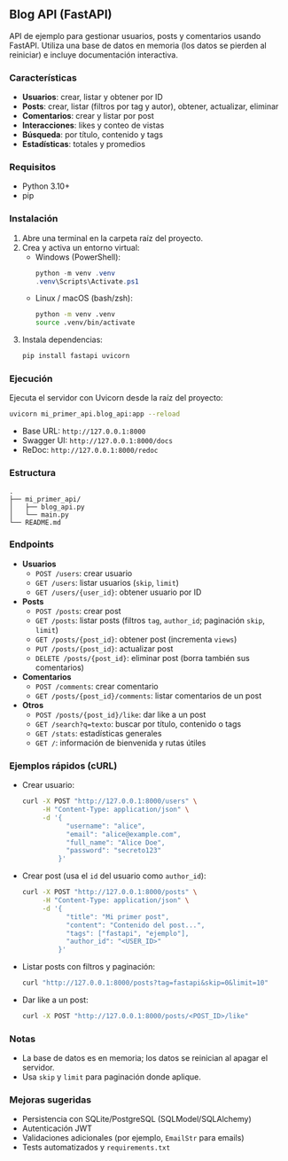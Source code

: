 ## Blog API (FastAPI)

API de ejemplo para gestionar usuarios, posts y comentarios usando FastAPI. Utiliza una base de datos en memoria (los datos se pierden al reiniciar) e incluye documentación interactiva.

### Características
- **Usuarios**: crear, listar y obtener por ID
- **Posts**: crear, listar (filtros por tag y autor), obtener, actualizar, eliminar
- **Comentarios**: crear y listar por post
- **Interacciones**: likes y conteo de vistas
- **Búsqueda**: por título, contenido y tags
- **Estadísticas**: totales y promedios

### Requisitos
- Python 3.10+
- pip

### Instalación
1. Abre una terminal en la carpeta raíz del proyecto.
2. Crea y activa un entorno virtual:
   - Windows (PowerShell):
     ```powershell
     python -m venv .venv
     .venv\Scripts\Activate.ps1
     ```
   - Linux / macOS (bash/zsh):
     ```bash
     python -m venv .venv
     source .venv/bin/activate
     ```
3. Instala dependencias:
   ```bash
   pip install fastapi uvicorn
   ```

### Ejecución
Ejecuta el servidor con Uvicorn desde la raíz del proyecto:
```bash
uvicorn mi_primer_api.blog_api:app --reload
```

- Base URL: `http://127.0.0.1:8000`
- Swagger UI: `http://127.0.0.1:8000/docs`
- ReDoc: `http://127.0.0.1:8000/redoc`

### Estructura
```text
.
├── mi_primer_api/
│   ├── blog_api.py
│   └── main.py
└── README.md
```

### Endpoints
- **Usuarios**
  - `POST /users`: crear usuario
  - `GET /users`: listar usuarios (`skip`, `limit`)
  - `GET /users/{user_id}`: obtener usuario por ID
- **Posts**
  - `POST /posts`: crear post
  - `GET /posts`: listar posts (filtros `tag`, `author_id`; paginación `skip`, `limit`)
  - `GET /posts/{post_id}`: obtener post (incrementa `views`)
  - `PUT /posts/{post_id}`: actualizar post
  - `DELETE /posts/{post_id}`: eliminar post (borra también sus comentarios)
- **Comentarios**
  - `POST /comments`: crear comentario
  - `GET /posts/{post_id}/comments`: listar comentarios de un post
- **Otros**
  - `POST /posts/{post_id}/like`: dar like a un post
  - `GET /search?q=texto`: buscar por título, contenido o tags
  - `GET /stats`: estadísticas generales
  - `GET /`: información de bienvenida y rutas útiles

### Ejemplos rápidos (cURL)
- Crear usuario:
  ```bash
  curl -X POST "http://127.0.0.1:8000/users" \
       -H "Content-Type: application/json" \
       -d '{
             "username": "alice",
             "email": "alice@example.com",
             "full_name": "Alice Doe",
             "password": "secreto123"
           }'
  ```
- Crear post (usa el `id` del usuario como `author_id`):
  ```bash
  curl -X POST "http://127.0.0.1:8000/posts" \
       -H "Content-Type: application/json" \
       -d '{
             "title": "Mi primer post",
             "content": "Contenido del post...",
             "tags": ["fastapi", "ejemplo"],
             "author_id": "<USER_ID>"
           }'
  ```
- Listar posts con filtros y paginación:
  ```bash
  curl "http://127.0.0.1:8000/posts?tag=fastapi&skip=0&limit=10"
  ```
- Dar like a un post:
  ```bash
  curl -X POST "http://127.0.0.1:8000/posts/<POST_ID>/like"
  ```

### Notas
- La base de datos es en memoria; los datos se reinician al apagar el servidor.
- Usa `skip` y `limit` para paginación donde aplique.

### Mejoras sugeridas
- Persistencia con SQLite/PostgreSQL (SQLModel/SQLAlchemy)
- Autenticación JWT
- Validaciones adicionales (por ejemplo, `EmailStr` para emails)
- Tests automatizados y `requirements.txt`
